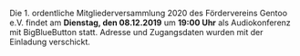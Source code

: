 <!--
.. title: Mitgliederversammlung 2020-12-08
.. slug: mitgliederversammlung-2020-12-08
.. date: 2020-11-03 21:35:00 UTC+02:00
.. tags: 
.. category: 
.. link: 
.. description: 
.. type: text
-->

Die 1. ordentliche Mitgliederversammlung 2020
des Fördervereins Gentoo e.V. findet
am **Dienstag, den 08.12.2019**
um **19:00 Uhr**
als Audiokonferenz mit BigBlueButton statt.
Adresse und Zugangsdaten wurden mit der Einladung verschickt.

